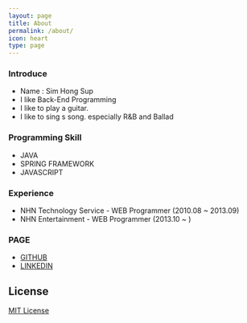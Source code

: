 ```yaml
---
layout: page
title: About
permalink: /about/
icon: heart
type: page
---
```


### Introduce
- Name : Sim Hong Sup 
- I like Back-End Programming
- I like to play a guitar.
- I like to sing s song. especially R&B and Ballad

### Programming Skill
- JAVA
- SPRING FRAMEWORK
- JAVASCRIPT

### Experience
- NHN Technology Service - WEB Programmer (2010.08 ~ 2013.09)
- NHN Entertainment - WEB Programmer (2013.10 ~ )

### PAGE
- [GITHUB](https://github.com/simongs)
- [LINKEDIN](https://www.linkedin.com/in/홍섭-심-aa315331)

## License

[MIT License](https://github.com/Gaohaoyang/gaohaoyang.github.io/blob/master/LICENSE.md)
